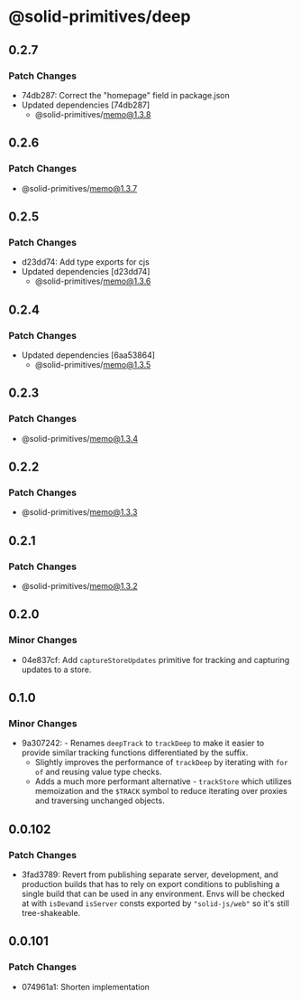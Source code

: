 # @solid-primitives/deep

## 0.2.7

### Patch Changes

- 74db287: Correct the "homepage" field in package.json
- Updated dependencies [74db287]
  - @solid-primitives/memo@1.3.8

## 0.2.6

### Patch Changes

- @solid-primitives/memo@1.3.7

## 0.2.5

### Patch Changes

- d23dd74: Add type exports for cjs
- Updated dependencies [d23dd74]
  - @solid-primitives/memo@1.3.6

## 0.2.4

### Patch Changes

- Updated dependencies [6aa53864]
  - @solid-primitives/memo@1.3.5

## 0.2.3

### Patch Changes

- @solid-primitives/memo@1.3.4

## 0.2.2

### Patch Changes

- @solid-primitives/memo@1.3.3

## 0.2.1

### Patch Changes

- @solid-primitives/memo@1.3.2

## 0.2.0

### Minor Changes

- 04e837cf: Add `captureStoreUpdates` primitive for tracking and capturing updates to a store.

## 0.1.0

### Minor Changes

- 9a307242: - Renames `deepTrack` to `trackDeep` to make it easier to provide similar tracking functions differentiated by the suffix.
  - Slightly improves the performance of `trackDeep` by iterating with `for of` and reusing value type checks.
  - Adds a much more performant alternative - `trackStore` which utilizes memoization and the `$TRACK` symbol to reduce iterating over proxies and traversing unchanged objects.

## 0.0.102

### Patch Changes

- 3fad3789: Revert from publishing separate server, development, and production builds that has to rely on export conditions
  to publishing a single build that can be used in any environment.
  Envs will be checked at with `isDev`and `isServer` consts exported by `"solid-js/web"` so it's still tree-shakeable.

## 0.0.101

### Patch Changes

- 074961a1: Shorten implementation
